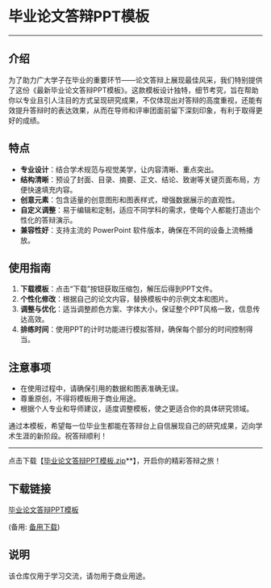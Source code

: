 # 毕业论文答辩PPT模板

---

## 介绍

为了助力广大学子在毕业的重要环节——论文答辩上展现最佳风采，我们特别提供了这份《最新毕业论文答辩PPT模板》。这款模板设计独特，细节考究，旨在帮助你以专业且引人注目的方式呈现研究成果，不仅体现出对答辩的高度重视，还能有效提升答辩时的表达效果，从而在导师和评审团面前留下深刻印象，有利于取得更好的成绩。

## 特点

- **专业设计**：结合学术规范与视觉美学，让内容清晰、重点突出。
- **结构清晰**：预设了封面、目录、摘要、正文、结论、致谢等关键页面布局，方便快速填充内容。
- **创意元素**：包含适量的创意图形和图表样式，增强数据展示的直观性。
- **自定义调整**：易于编辑和定制，适应不同学科的需求，使每个人都能打造出个性化的答辩演示。
- **兼容性好**：支持主流的 PowerPoint 软件版本，确保在不同的设备上流畅播放。

## 使用指南

1. **下载模板**：点击“下载”按钮获取压缩包，解压后得到PPT文件。
2. **个性化修改**：根据自己的论文内容，替换模板中的示例文本和图片。
3. **调整与优化**：适当调整颜色方案、字体大小，保证整个PPT风格一致，信息传达高效。
4. **排练时间**：使用PPT的计时功能进行模拟答辩，确保每个部分的时间控制得当。

## 注意事项

- 在使用过程中，请确保引用的数据和图表准确无误。
- 尊重原创，不得将模板用于商业用途。
- 根据个人专业和导师建议，适度调整模板，使之更适合你的具体研究领域。

通过本模板，希望每一位毕业生都能在答辩台上自信展现自己的研究成果，迈向学术生涯的新阶段。祝答辩顺利！

---

点击下载【[毕业论文答辩PPT模板.zip](#此处应是实际下载链接，但按要求不包含链接)**】，开启你的精彩答辩之旅！

## 下载链接
[毕业论文答辩PPT模板](https://pan.quark.cn/s/0230bc803cbe) 

(备用: [备用下载](https://pan.baidu.com/s/1mr6dZq-sEaUgonN98aJW2A?pwd=1234))

## 说明

该仓库仅用于学习交流，请勿用于商业用途。
